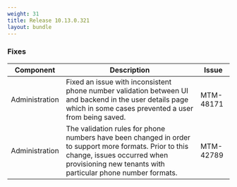```yaml
---
weight: 31
title: Release 10.13.0.321
layout: bundle
---
```


<!--10.13.0.310-10.13.0.321-->

### Fixes

<div><table ><colgroup>
<col style="width: 15%;"><col style="width: 70%;"><col style="width: 15%;"></colgroup>
<thead><tr>
<th>
Component</th>
<th>
Description</th>
<th>
Issue</th>
</tr>
</thead><tbody>

<tr>
<td>Administration</td>
<td>Fixed an issue with inconsistent phone number validation between UI and backend in the user details page which in some cases prevented a user from being saved.</td>
<td>MTM-48171</td>
</tr>

<tr>
<td>Administration</td>
<td>The validation rules for phone numbers have been changed in order to support more formats. Prior to this change, issues occurred when provisioning new tenants with particular phone number formats.</td>
<td>MTM-42789</td>
</tr>
</tbody></table></div>
